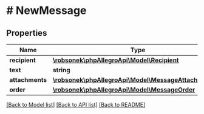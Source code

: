 # # NewMessage

## Properties

Name | Type | Description | Notes
------------ | ------------- | ------------- | -------------
**recipient** | [**\robsonek\phpAllegroApi\Model\Recipient**](Recipient.md) |  |
**text** | **string** |  |
**attachments** | [**\robsonek\phpAllegroApi\Model\MessageAttachmentId[]**](MessageAttachmentId.md) |  | [optional]
**order** | [**\robsonek\phpAllegroApi\Model\MessageOrder**](MessageOrder.md) |  | [optional]

[[Back to Model list]](../../README.md#models) [[Back to API list]](../../README.md#endpoints) [[Back to README]](../../README.md)
